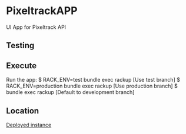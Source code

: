 # PixeltrackAPP

UI App for Pixeltrack API

## Testing

## Execute
Run the app:
    $ RACK_ENV=test bundle exec rackup [Use test branch]
    $ RACK_ENV=production bundle exec rackup [Use production branch]
    $ bundle exec rackup [Default to development branch]
    
## Location
[Deployed instance](https://pixeltrack-app.herokuapp.com "PixelTrackAPP")

